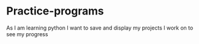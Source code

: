 # Practice-programs
As I am learning python I want to save and display my projects I work on to see my progress
